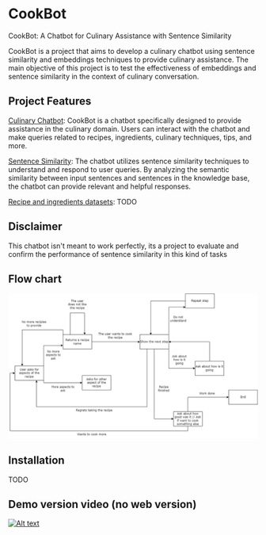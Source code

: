 # CookBot
CookBot: A Chatbot for Culinary Assistance with Sentence Similarity

CookBot is a project that aims to develop a culinary chatbot using sentence similarity and embeddings techniques to provide culinary assistance. The main objective of this project is to test the effectiveness of embeddings and sentence similarity in the context of culinary conversation.

## Project Features

<u>Culinary Chatbot</u>: CookBot is a chatbot specifically designed to provide assistance in the culinary domain. Users can interact with the chatbot and make queries related to recipes, ingredients, culinary techniques, tips, and more.

<u>Sentence Similarity</u>: The chatbot utilizes sentence similarity techniques to understand and respond to user queries. By analyzing the semantic similarity between input sentences and sentences in the knowledge base, the chatbot can provide relevant and helpful responses.

<u>Recipe and ingredients datasets</u>: TODO

## Disclaimer
This chatbot isn't meant to work perfectly, its a project to evaluate and confirm the performance of sentence similarity in this kind of tasks

## Flow chart
![Flow of the conversation with the chatBot](Diagrams/FlowDiagramCookBotV1.png)

## Installation
TODO

## Demo version video (no web version)

[![Alt text](https://img.youtube.com/vi/configuroweb/0.jpg)](https://youtu.be/fJtUu6tHWkY?si=RDnHYffp393tDnp_)
